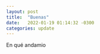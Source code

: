 ```yaml
---
layout: post
title:  "Buenas"
date:   2022-01-19 01:14:32 -0300
categories: update
---
```

En qué andamio